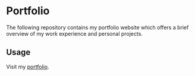 # Portfolio 

The following repository contains my portfolio website which offers a brief overview of my work experience and personal projects.

## Usage 

Visit my [portfolio](https://va9id.github.io/portfolio/).
